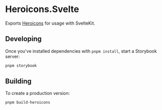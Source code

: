 # Heroicons.Svelte

Exports [Heroicons](https://github.com/tailwindlabs/heroicons) for usage with SvelteKit.

## Developing

Once you've installed dependencies with `pnpm install`, start a Storybook server:

```bash
pnpm storybook
```

## Building

To create a production version:

```bash
pnpm build-heroicons
```
